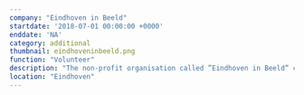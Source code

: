 ```yaml
---
company: "Eindhoven in Beeld"
startdate: '2018-07-01 00:00:00 +0000'
enddate: 'NA'
category: additional
thumbnail: eindhoveninbeeld.png
function: "Volunteer"
description: "The non-profit organisation called ”Eindhoven in Beeld” collects historic and actual photo and video material of the city of Eindhoven. With over 150.000 photos on record, it is very challenging to make all this information available to the users of their website. The current website is lacking responsive and consistent design, as well as a solid architecture. On a voluntary basis I have taken on the challenge to design and develop a new website that tries to address these issues."
location: "Eindhoven"
---
```


